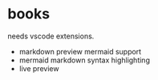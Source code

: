 # books
needs vscode extensions.
* markdown preview mermaid support
* mermaid markdown syntax highlighting
* live preview
